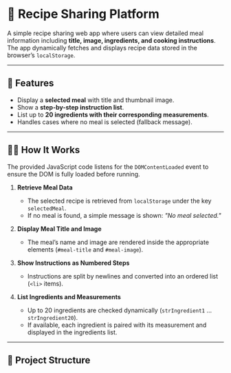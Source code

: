 # 🍴 Recipe Sharing Platform

A simple recipe sharing web app where users can view detailed meal information including **title, image, ingredients, and cooking instructions**. The app dynamically fetches and displays recipe data stored in the browser’s `localStorage`.

---

## 🚀 Features
- Display a **selected meal** with title and thumbnail image.  
- Show a **step-by-step instruction list**.  
- List up to **20 ingredients with their corresponding measurements**.  
- Handles cases where no meal is selected (fallback message).  

---

## 🧑‍💻 How It Works
The provided JavaScript code listens for the `DOMContentLoaded` event to ensure the DOM is fully loaded before running.  

1. **Retrieve Meal Data**  
   - The selected recipe is retrieved from `localStorage` under the key `selectedMeal`.  
   - If no meal is found, a simple message is shown: *"No meal selected."*

2. **Display Meal Title and Image**  
   - The meal’s name and image are rendered inside the appropriate elements (`#meal-title` and `#meal-image`).

3. **Show Instructions as Numbered Steps**  
   - Instructions are split by newlines and converted into an ordered list (`<li>` items).

4. **List Ingredients and Measurements**  
   - Up to 20 ingredients are checked dynamically (`strIngredient1` ... `strIngredient20`).  
   - If available, each ingredient is paired with its measurement and displayed in the ingredients list.  

---

## 📂 Project Structure
